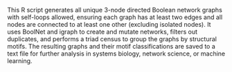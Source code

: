 This R script generates all unique 3-node directed Boolean network graphs with self-loops allowed, ensuring each graph has at least two edges and all nodes are connected to at least one other (excluding isolated nodes). It uses BoolNet and igraph to create and mutate networks, filters out duplicates, and performs a triad census to group the graphs by structural motifs. The resulting graphs and their motif classifications are saved to a text file for further analysis in systems biology, network science, or machine learning.
